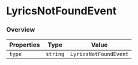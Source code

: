 # LyricsNotFoundEvent

### Overview

| Properties | Type     | Value                 |
| ---------- | -------- | --------------------- |
| `type`     | `string` | `LyricsNotFoundEvent` |
